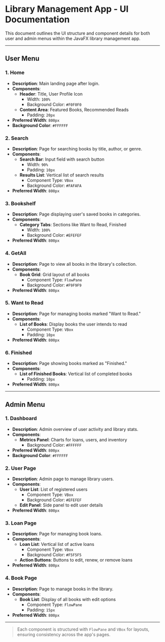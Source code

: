 # Library Management App - UI Documentation

This document outlines the UI structure and component details for both user and admin menus within the JavaFX library management app.

---

## User Menu

### 1. Home
- **Description**: Main landing page after login.
- **Components**:
    - **Header**: Title, User Profile Icon
        - Width: `100%`
        - Background Color: `#F0F0F0`
    - **Content Area**: Featured Books, Recommended Reads
        - Padding: `20px`
- **Preferred Width**: `800px`
- **Background Color**: `#FFFFFF`

### 2. Search
- **Description**: Page for searching books by title, author, or genre.
- **Components**:
    - **Search Bar**: Input field with search button
        - Width: `90%`
        - Padding: `10px`
    - **Results List**: Vertical list of search results
        - Component Type: `VBox`
        - Background Color: `#FAFAFA`
- **Preferred Width**: `800px`

### 3. Bookshelf
- **Description**: Page displaying user's saved books in categories.
- **Components**:
    - **Category Tabs**: Sections like Want to Read, Finished
        - Width: `100%`
        - Background Color: `#EFEFEF`
- **Preferred Width**: `800px`

### 4. GetAll
- **Description**: Page to view all books in the library's collection.
- **Components**:
    - **Book Grid**: Grid layout of all books
        - Component Type: `FlowPane`
        - Background Color: `#F9F9F9`
- **Preferred Width**: `800px`

### 5. Want to Read
- **Description**: Page for managing books marked "Want to Read."
- **Components**:
    - **List of Books**: Display books the user intends to read
        - Component Type: `VBox`
        - Padding: `10px`
- **Preferred Width**: `800px`

### 6. Finished
- **Description**: Page showing books marked as "Finished."
- **Components**:
    - **List of Finished Books**: Vertical list of completed books
        - Padding: `10px`
- **Preferred Width**: `800px`

---

## Admin Menu

### 1. Dashboard
- **Description**: Admin overview of user activity and library stats.
- **Components**:
    - **Metrics Panel**: Charts for loans, users, and inventory
        - Background Color: `#FFFFFF`
- **Preferred Width**: `800px`
- **Background Color**: `#FFFFFF`

### 2. User Page
- **Description**: Admin page to manage library users.
- **Components**:
    - **User List**: List of registered users
        - Component Type: `VBox`
        - Background Color: `#EFEFEF`
    - **Edit Panel**: Side panel to edit user details
- **Preferred Width**: `800px`

### 3. Loan Page
- **Description**: Page for managing book loans.
- **Components**:
    - **Loan List**: Vertical list of active loans
        - Component Type: `VBox`
        - Background Color: `#F5F5F5`
    - **Action Buttons**: Buttons to edit, renew, or remove loans
- **Preferred Width**: `800px`

### 4. Book Page
- **Description**: Page to manage books in the library.
- **Components**:
    - **Book List**: Display of all books with edit options
        - Component Type: `FlowPane`
        - Padding: `15px`
- **Preferred Width**: `800px`

---

> Each component is structured with `FlowPane` and `VBox` for layouts, ensuring consistency across the app's pages.